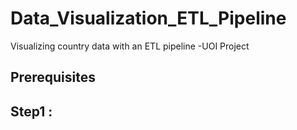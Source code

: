 # Data_Visualization_ETL_Pipeline
Visualizing country data with an ETL pipeline -UOI Project

## Prerequisites



## Step1 :
